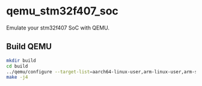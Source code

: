 # qemu_stm32f407_soc

Emulate your stm32f407 SoC with QEMU.

## Build QEMU

```bash
mkdir build
cd build
../qemu/configure --target-list=aarch64-linux-user,arm-linux-user,arm-softmmu
make -j4
```
